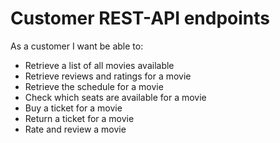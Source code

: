 # Customer REST-API endpoints

As a customer I want be able to:

- Retrieve a list of all movies available
- Retrieve reviews and ratings for a movie
- Retrieve the schedule for a movie
- Check which seats are available for a movie
- Buy a ticket for a movie
- Return a ticket for a movie
- Rate and review a movie
